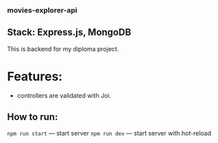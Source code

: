 ### movies-explorer-api

## Stack: Express.js, MongoDB

This is backend for my diploma project.

# Features:

- controllers are validated with Joi.

## How to run:

`npm run start` — start server
`npm run dev` — start server with hot-reload
